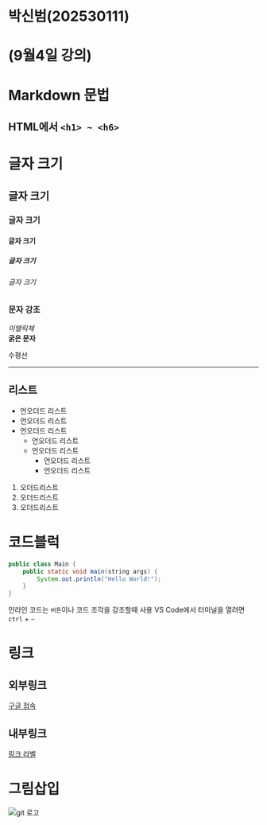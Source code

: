 # 박신범(202530111)

# (9월4일 강의)

# Markdown 문법
## HTML에서 `<h1> ~ <h6>`


# 글자 크기
## 글자 크기
### 글자 크기
#### 글자 크기
##### 글자 크기
###### 글자 크기

### 문자 강조  
*이탤릭체*  
**굵은 문자**

수평선
***

## 리스트
* 언오더드 리스트
* 언오더드 리스트
* 언오더드 리스트
    * 언오더드 리스트
    * 언오더드 리스트
        * 언오더드 리스트
        * 언오더드 리스트
1. 오더드리스트
1. 오더드리스트
1. 오더드리스트

# 코드블럭
```java
public class Main {
    public static void main(string args) {
        System.out.println("Hello World!");
    }
}
```
인라인 코드는 `버튼`이나 코드 조각을 강조할때 사용
VS Code에서 터미널을 열려면 `ctrl` + `~`


# 링크

## 외부링크
[구글 접속](https://google.com "구글 주소 ")

## 내부링크
[링크 라벨](#리스트)

# 그림삽입
![ git 로고](./git.png "깃 로고")